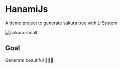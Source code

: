 # HanamiJs

A [demo](https://kelvinkoko.github.io/hanamijs/) project to generate sakura tree with L-System

![sakura-small](https://user-images.githubusercontent.com/2594899/161985879-22bbe2ed-a5e4-4695-a78c-2588b15f2b13.png)

## Goal
 Generate beautiful 🌳🌿🌸
